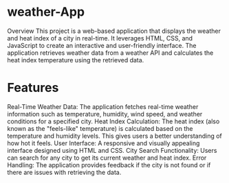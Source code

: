 # weather-App
Overview
This project is a web-based application that displays the weather and heat index of a city in real-time. It leverages HTML, CSS, and JavaScript to create an interactive and user-friendly interface. The application retrieves weather data from a weather API and calculates the heat index temperature using the retrieved data.

# Features

Real-Time Weather Data: 
The application fetches real-time weather information such as temperature, humidity, wind speed, and weather conditions for a specified city.
Heat Index Calculation: 
The heat index (also known as the "feels-like" temperature) is calculated based on the temperature and humidity levels. This gives users a better understanding of how hot it feels.
User Interface: 
A responsive and visually appealing interface designed using HTML and CSS.
City Search Functionality:
Users can search for any city to get its current weather and heat index.
Error Handling:
The application provides feedback if the city is not found or if there are issues with retrieving the data.
